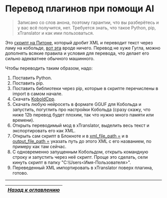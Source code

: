 # Перевод плагинов при помощи AI

> Записано со слов анона, поэтому гарантии, что вы разберётесь и у вас всё получится, нет. Требуется знать, что такое Python, pip, xTranslator и как ими пользоваться.

Это [скрипт на Питоне](../00_Resources/03_Addon_Info/AI_xTranslator.py), который дробит XML и переводит текст через ламу на кобольде, [вот эта](https://huggingface.co/mradermacher/SAINEMO-reMIX-i1-GGUF) вроде ничего. Перевод не хуже Гугла, можно дополнять всякие правила и условия для перевода, что делает его сильно адекватнее обычного машинного.

Чтобы переводить таким образом, надо:
1. Поставить Python.
2. Поставить pip.
3. Поставить библиотеки через pip, которые в скрипте перечислены в import в самом начале.
4. Скачать [KoboldCpp](https://github.com/LostRuins/koboldcpp).
5. Скачать любую нейросеть в формате GGUF для Кобольда и запустить, погуглить про настройки Кобольда (сразу скажу, что ниже 12b перевод будет плохим, так что нужно много памяти или времени).
6. Открыть переводимый мод в xTranslator, выделить весь текст и экспортировать его как XML.
7. Открыть сам скрипт в Блокноте и в [xml_file_path =](#LINE67) и в [output_file_path =](#LINE104) указать путь до этого XML с его названием, по примеру как там сейчас.
8. С одновременно запущенным Кобольдом, открыть командную строку и запустить через неё скрипт. Проще это сделать, сели кинуть скрипт в папку "C:\Users\<Имя-Пользователя>".
9. Переведенный XML импортировать в xTranslator поверх плагина, готово.

------

|[*Назад к оглавлению*](../01_Оглавление.md)|
|:---:|

